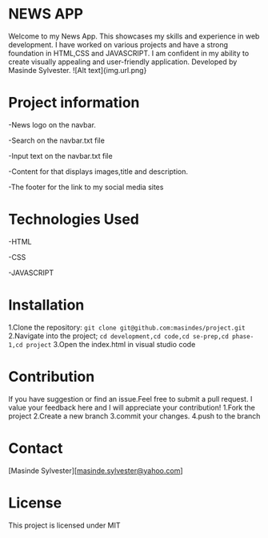# **NEWS APP**
Welcome to my News App. This showcases my skills
and experience in web development. I have worked on various projects
and have a strong foundation in HTML,CSS and JAVASCRIPT. I am confident in my 
ability to create visually appealing and user-friendly application.
Developed by Masinde Sylvester.
![Alt text]{img.url.png}

# **Project information**
-News logo on the navbar. 

-Search on the navbar.txt file

-Input text on the navbar.txt file

-Content for that displays images,title and description.

-The footer for the link to my social media sites

# **Technologies Used**
-HTML

-CSS

-JAVASCRIPT

# **Installation**
1.Clone the repository:
`git clone git@github.com:masindes/project.git`
2.Navigate into the project;
`cd development,cd code,cd se-prep,cd phase-1,cd project`
3.Open the index.html in visual studio code
# **Contribution**
If you have suggestion or find an issue.Feel free to submit a pull request.
I value your feedback here and I will appreciate your contribution!
1.Fork the project
2.Create a new branch
3.commit your changes.
4.push to the branch
# **Contact**
[Masinde  Sylvester][masinde.sylvester@yahoo.com]

# **License**
This project is licensed under MIT
